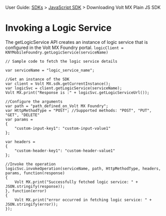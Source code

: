 
User Guide: [SDKs](../Foundry_SDKs.md) > [JavaScript SDK](Installing_JS_SDK.md) > Downloading Volt MX Plain JS SDK

# Invoking a Logic Service

The getLogicService API creates an instance of logic service that is configured in the Volt MX Foundry portal. `logicClient = KNYMobileFoundry.getLogicService(serviceName)`

```
// Sample code to fetch the logic service details

var serviceName = "logic_service_name";

//Get an instance of the SDK
var client = Volt MX.sdk.getCurrentInstance();
var logicSvc = client.getLogicService(serviceName);
Volt MX.print("Response is :" + logicSvc.getLogicServiceUrl());

//Configure the arguments
var path = "path_defined_on_Volt MX Foundry";  
var HttpMethodType = "POST"; //Supported methods: "POST", "PUT", "GET", "DELETE"
var params =
{
	"custom-input-key1": "custom-input-value1"
};

var headers =
{
	"custom-header-key1": "custom-header-value1"
};

//Invoke the operation
logicSvc.invokeOperation(serviceName, path, HttpMethodType, headers, params, function(response)
{
	Volt MX.print("Successfully fetched logic service: " + JSON.stringify(response));
}, function(error)
{
	Volt MX.print("error occurred in fetching logic service: " + JSON.stringify(error));
});

```